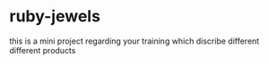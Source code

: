 # ruby-jewels
this is a mini project regarding your training which discribe different different products
